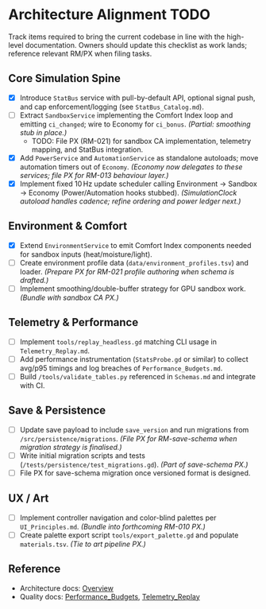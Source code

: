 # Architecture Alignment TODO

Track items required to bring the current codebase in line with the high-level documentation. Owners should update this checklist as work lands; reference relevant RM/PX when filing tasks.

## Core Simulation Spine
- [x] Introduce `StatBus` service with pull-by-default API, optional signal push, and cap enforcement/logging (see `StatBus_Catalog.md`).
- [ ] Extract `SandboxService` implementing the Comfort Index loop and emitting `ci_changed`; wire to Economy for `ci_bonus`. *(Partial: smoothing stub in place.)*
    - TODO: File PX (RM-021) for sandbox CA implementation, telemetry mapping, and StatBus integration.
 - [x] Add `PowerService` and `AutomationService` as standalone autoloads; move automation timers out of `Economy`. *(Economy now delegates to these services; file PX for RM-013 behaviour layer.)*
- [x] Implement fixed 10 Hz update scheduler calling Environment → Sandbox → Economy (Power/Automation hooks stubbed). *(SimulationClock autoload handles cadence; refine ordering and power ledger next.)*

## Environment & Comfort
- [x] Extend `EnvironmentService` to emit Comfort Index components needed for sandbox inputs (heat/moisture/light).
- [ ] Create environment profile data (`data/environment_profiles.tsv`) and loader. *(Prepare PX for RM-021 profile authoring when schema is drafted.)*
- [ ] Implement smoothing/double-buffer strategy for GPU sandbox work. *(Bundle with sandbox CA PX.)*

## Telemetry & Performance
- [ ] Implement `tools/replay_headless.gd` matching CLI usage in `Telemetry_Replay.md`.
- [ ] Add performance instrumentation (`StatsProbe.gd` or similar) to collect avg/p95 timings and log breaches of `Performance_Budgets.md`.
- [ ] Build `/tools/validate_tables.py` referenced in `Schemas.md` and integrate with CI.

## Save & Persistence
- [ ] Update save payload to include `save_version` and run migrations from `/src/persistence/migrations`. *(File PX for RM-save-schema when migration strategy is finalised.)*
- [ ] Write initial migration scripts and tests (`/tests/persistence/test_migrations.gd`). *(Part of save-schema PX.)*
- [ ] File PX for save-schema migration once versioned format is designed.

## UX / Art
- [ ] Implement controller navigation and color-blind palettes per `UI_Principles.md`. *(Bundle into forthcoming RM-010 PX.)*
- [ ] Create palette export script `tools/export_palette.gd` and populate `materials.tsv`. *(Tie to art pipeline PX.)*

## Reference
- Architecture docs: [Overview](Overview.md)
- Quality docs: [Performance_Budgets](../quality/Performance_Budgets.md), [Telemetry_Replay](../quality/Telemetry_Replay.md)
